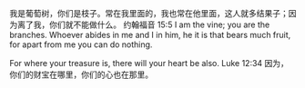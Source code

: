 我是葡萄树，你们是枝子。常在我里面的，我也常在他里面，这人就多结果子；因为离了我，你们就不能做什么。
约翰福音 15:5
I am the vine; you are the branches. Whoever abides in me and I in him, he it is that bears much fruit, for apart from me you can do nothing.

For where your treasure is, there will your heart be also.
Luke 12:34
因为，你们的财宝在哪里，你们的心也在那里。
